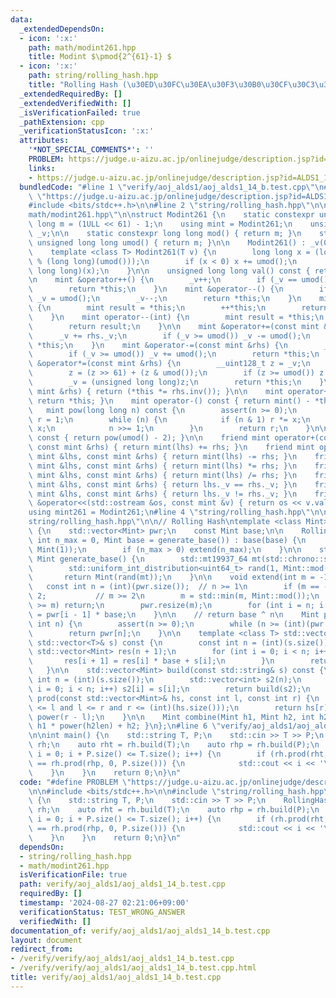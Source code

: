 ```yaml
---
data:
  _extendedDependsOn:
  - icon: ':x:'
    path: math/modint261.hpp
    title: Modint $\pmod{2^{61}-1} $
  - icon: ':x:'
    path: string/rolling_hash.hpp
    title: "Rolling Hash (\u30ED\u30FC\u30EA\u30F3\u30B0\u30CF\u30C3\u30B7\u30E5)"
  _extendedRequiredBy: []
  _extendedVerifiedWith: []
  _isVerificationFailed: true
  _pathExtension: cpp
  _verificationStatusIcon: ':x:'
  attributes:
    '*NOT_SPECIAL_COMMENTS*': ''
    PROBLEM: https://judge.u-aizu.ac.jp/onlinejudge/description.jsp?id=ALDS1_14_B
    links:
    - https://judge.u-aizu.ac.jp/onlinejudge/description.jsp?id=ALDS1_14_B
  bundledCode: "#line 1 \"verify/aoj_alds1/aoj_alds1_14_b.test.cpp\"\n#define PROBLEM\
    \ \"https://judge.u-aizu.ac.jp/onlinejudge/description.jsp?id=ALDS1_14_B\"\n\n\
    #include <bits/stdc++.h>\n\n#line 2 \"string/rolling_hash.hpp\"\n\n#line 2 \"\
    math/modint261.hpp\"\n\nstruct Modint261 {\n    static constexpr unsigned long\
    \ long m = (1ULL << 61) - 1;\n    using mint = Modint261;\n    unsigned long long\
    \ _v;\n\n    static constexpr long long mod() { return m; }\n    static constexpr\
    \ unsigned long long umod() { return m; }\n\n    Modint261() : _v(0ULL) {}\n\n\
    \    template <class T> Modint261(T v) {\n        long long x = (long long)(v\
    \ % (long long)(umod()));\n        if (x < 0) x += umod();\n        _v = (unsigned\
    \ long long)(x);\n    }\n\n    unsigned long long val() const { return _v; }\n\
    \n    mint &operator++() {\n        _v++;\n        if (_v == umod()) _v = 0;\n\
    \        return *this;\n    }\n    mint &operator--() {\n        if (_v == 0)\
    \ _v = umod();\n        _v--;\n        return *this;\n    }\n    mint operator++(int)\
    \ {\n        mint result = *this;\n        ++*this;\n        return result;\n\
    \    }\n    mint operator--(int) {\n        mint result = *this;\n        --*this;\n\
    \        return result;\n    }\n\n    mint &operator+=(const mint &rhs) {\n  \
    \      _v += rhs._v;\n        if (_v >= umod()) _v -= umod();\n        return\
    \ *this;\n    }\n    mint &operator-=(const mint &rhs) {\n        _v -= rhs._v;\n\
    \        if (_v >= umod()) _v += umod();\n        return *this;\n    }\n    mint\
    \ &operator*=(const mint &rhs) {\n        __uint128_t z = _v;\n        z *= rhs._v;\n\
    \        z = (z >> 61) + (z & umod());\n        if (z >= umod()) z -= umod();\n\
    \        _v = (unsigned long long)z;\n        return *this;\n    }\n    mint &operator/=(const\
    \ mint &rhs) { return (*this *= rhs.inv()); }\n\n    mint operator+() const {\
    \ return *this; }\n    mint operator-() const { return mint() - *this; }\n\n \
    \   mint pow(long long n) const {\n        assert(n >= 0);\n        mint x = *this,\
    \ r = 1;\n        while (n) {\n            if (n & 1) r *= x;\n            x *=\
    \ x;\n            n >>= 1;\n        }\n        return r;\n    }\n\n    mint inv()\
    \ const { return pow(umod() - 2); }\n\n    friend mint operator+(const mint &lhs,\
    \ const mint &rhs) { return mint(lhs) += rhs; }\n    friend mint operator-(const\
    \ mint &lhs, const mint &rhs) { return mint(lhs) -= rhs; }\n    friend mint operator*(const\
    \ mint &lhs, const mint &rhs) { return mint(lhs) *= rhs; }\n    friend mint operator/(const\
    \ mint &lhs, const mint &rhs) { return mint(lhs) /= rhs; }\n    friend bool operator==(const\
    \ mint &lhs, const mint &rhs) { return lhs._v == rhs._v; }\n    friend bool operator!=(const\
    \ mint &lhs, const mint &rhs) { return lhs._v != rhs._v; }\n    friend std::ostream\
    \ &operator<<(std::ostream &os, const mint &v) { return os << v.val(); }\n};\n\
    using mint261 = Modint261;\n#line 4 \"string/rolling_hash.hpp\"\n\n#line 6 \"\
    string/rolling_hash.hpp\"\n\n// Rolling Hash\ntemplate <class Mint> struct RollingHash\
    \ {\n    std::vector<Mint> pwr;\n    const Mint base;\n\n    RollingHash(const\
    \ int n_max = 0, Mint base = generate_base()) : base(base) {\n        pwr.resize(1,\
    \ Mint(1));\n        if (n_max > 0) extend(n_max);\n    }\n\n    static inline\
    \ Mint generate_base() {\n        std::mt19937_64 mt(std::chrono::steady_clock::now().time_since_epoch().count());\n\
    \        std::uniform_int_distribution<uint64_t> rand(1, Mint::mod() - 1);\n \
    \       return Mint(rand(mt));\n    }\n\n    void extend(int m = -1) {\n     \
    \   const int n = (int)(pwr.size());  // n >= 1\n        if (m == -1) m = n *\
    \ 2;           // m >= 2\n        m = std::min(m, Mint::mod());\n        if (n\
    \ >= m) return;\n        pwr.resize(m);\n        for (int i = n; i < m; i++) pwr[i]\
    \ = pwr[i - 1] * base;\n    }\n\n    // return base ^ n\n    Mint power(const\
    \ int n) {\n        assert(n >= 0);\n        while (n >= (int)(pwr.size())) extend();\n\
    \        return pwr[n];\n    }\n\n    template <class T> std::vector<Mint> build(const\
    \ std::vector<T>& s) const {\n        const int n = (int)(s.size());\n       \
    \ std::vector<Mint> res(n + 1);\n        for (int i = 0; i < n; i++) {\n     \
    \       res[i + 1] = res[i] * base + s[i];\n        }\n        return res;\n \
    \   }\n\n    std::vector<Mint> build(const std::string& s) const {\n        const\
    \ int n = (int)(s.size());\n        std::vector<int> s2(n);\n        for (int\
    \ i = 0; i < n; i++) s2[i] = s[i];\n        return build(s2);\n    }\n\n    Mint\
    \ prod(const std::vector<Mint>& hs, const int l, const int r) {\n        assert(0\
    \ <= l and l <= r and r <= (int)(hs.size()));\n        return hs[r] - hs[l] *\
    \ power(r - l);\n    }\n\n    Mint combine(Mint h1, Mint h2, int h2len) { return\
    \ h1 * power(h2len) + h2; }\n};\n#line 6 \"verify/aoj_alds1/aoj_alds1_14_b.test.cpp\"\
    \n\nint main() {\n    std::string T, P;\n    std::cin >> T >> P;\n    RollingHash<mint261>\
    \ rh;\n    auto rht = rh.build(T);\n    auto rhp = rh.build(P);\n    for (int\
    \ i = 0; i + P.size() <= T.size(); i++) {\n        if (rh.prod(rht, i, i + P.size())\
    \ == rh.prod(rhp, 0, P.size())) {\n            std::cout << i << '\\n';\n    \
    \    }\n    }\n    return 0;\n}\n"
  code: "#define PROBLEM \"https://judge.u-aizu.ac.jp/onlinejudge/description.jsp?id=ALDS1_14_B\"\
    \n\n#include <bits/stdc++.h>\n\n#include \"string/rolling_hash.hpp\"\n\nint main()\
    \ {\n    std::string T, P;\n    std::cin >> T >> P;\n    RollingHash<mint261>\
    \ rh;\n    auto rht = rh.build(T);\n    auto rhp = rh.build(P);\n    for (int\
    \ i = 0; i + P.size() <= T.size(); i++) {\n        if (rh.prod(rht, i, i + P.size())\
    \ == rh.prod(rhp, 0, P.size())) {\n            std::cout << i << '\\n';\n    \
    \    }\n    }\n    return 0;\n}\n"
  dependsOn:
  - string/rolling_hash.hpp
  - math/modint261.hpp
  isVerificationFile: true
  path: verify/aoj_alds1/aoj_alds1_14_b.test.cpp
  requiredBy: []
  timestamp: '2024-08-27 02:21:06+09:00'
  verificationStatus: TEST_WRONG_ANSWER
  verifiedWith: []
documentation_of: verify/aoj_alds1/aoj_alds1_14_b.test.cpp
layout: document
redirect_from:
- /verify/verify/aoj_alds1/aoj_alds1_14_b.test.cpp
- /verify/verify/aoj_alds1/aoj_alds1_14_b.test.cpp.html
title: verify/aoj_alds1/aoj_alds1_14_b.test.cpp
---
```

